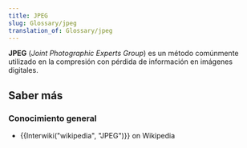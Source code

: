 ```yaml
---
title: JPEG
slug: Glossary/jpeg
translation_of: Glossary/jpeg
---
```

**JPEG** (_Joint Photographic Experts Group_) es un método comúnmente utilizado en la compresión con pérdida de información en imágenes digitales.

## Saber más

### Conocimiento general

- {{Interwiki("wikipedia", "JPEG")}} on Wikipedia
